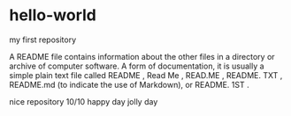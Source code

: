 # hello-world
my first repository

A README file contains information about the other files in a directory or archive of computer software. A form of documentation, it is usually a simple plain text file called README , Read Me , READ.ME , README. TXT , README.md (to indicate the use of Markdown), or README. 1ST .

nice repository 10/10 happy day jolly day
